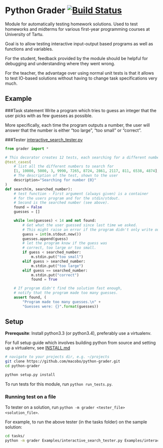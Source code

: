 Python Grader [![Build Status](https://travis-ci.org/macobo/python-grader.png?branch=master)](https://travis-ci.org/macobo/python-grader)
=============

Module for automatically testing homework solutions. Used to test homeworks and midterms for various first-year programming courses at University of Tartu.

Goal is to allow testing interactive input-output based programs as well as functions and variables. 

For the student, feedback provided by the module should be helpful for debugging and understanding where they went wrong.

For the teacher, the advantage over using normal unit tests is that it allows to test IO-based solutions without having to change task specifications very much.



## Example

###Task statement
Write a program which tries to guess an integer that the user picks with as few 
guesses as possible. 

More specifically, each time the program outputs a number, 
the user will answer that the number is either “too large”, “too small” or “correct”. 

###Tester [interactive_search_tester.py](tasks/Examples/interactive_search_tester.py)
```python
from grader import *

# This decorator creates 12 tests, each searching for a different number
@test_cases(
    # list all the different numbers to search for
    [1, 10000, 5000, 3, 9990, 7265, 8724, 2861, 2117, 811, 6538, 4874],
    # The description of the test, shown to the user
    description="Searching for number {0}"
)
def search(m, searched_number):
    # test function - First argument (always given) is a container
    # for the users program and for the stdin/stdout.
    # Second is the searched number (see above).
    found = False
    guesses = []

    while len(guesses) < 14 and not found:
        # Get what the user guessed since last time we asked.
        # This might raise an error if the program didn't only write out a number.
        guess = int(m.stdout.new())
        guesses.append(guess)
        # let the program know if the guess was
        # correct, too large or too small.
        if guess < searched_number:
            m.stdin.put("too small")
        elif guess > searched_number:
            m.stdin.put("too large")
        elif guess == searched_number:
            m.stdin.put("correct")
            found = True

    # If program didn't find the solution fast enough,
    # notify that the program made too many guesses.
    assert found, (
        "Program made too many guesses.\n" +
        "Guesses were: {}".format(guesses))
```

## Setup

**Prerequsite**: Install python3.3 (or python3.4), preferably use a virtualenv.

For full setup guide which involves building python from source and setting up a virtualenv, 
see [INSTALL.md](INSTALL.md)

```bash
# navigate to your projects dir, e.g. ~/projects
git clone https://github.com/macobo/python-grader.git
cd python-grader

python setup.py install
```

To run tests for this module, run `python run_tests.py`.

### Running test on a file
To tester on a solution, run `python -m grader <tester_file> <solution_file>`.

For example, to run the above tester (in the tasks folder) on the sample solution:
```bash
cd tasks/
python -m grader Examples/interactive_search_tester.py Examples/interactive_search_solution.py
```

